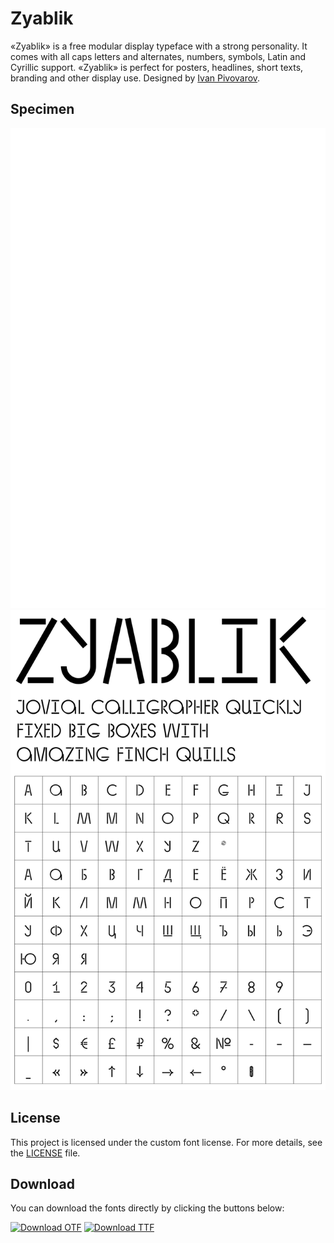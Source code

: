 # Zyablik

«Zyablik» is a free modular display typeface with a strong personality. It comes with all caps letters and alternates, numbers, symbols, Latin and Cyrilliс support. «Zyablik» is perfect for posters, headlines, short texts, branding and other display use. Designed by [Ivan Pivovarov](https://www.behance.net/ivan_rrrr).

## Specimen
![](images/zyablik-specimen_white.svg#gh-dark-mode-only)![](images/zyablik-specimen_black.svg#gh-light-mode-only)


## License
This project is licensed under the custom font license. For more details, see the [LICENSE](LICENSE.txt) file.


## Download
You can download the fonts directly by clicking the buttons below:

[![Download OTF](https://img.shields.io/badge/Download-OTF-blue)](https://github.com/typebrew/zyablik/raw/main/fonts/Zyablik-Regular.otf)
[![Download TTF](https://img.shields.io/badge/Download-TTF-blue)](https://github.com/typebrew/zyablik/raw/main/fonts/Zyablik-Regular.ttf)
